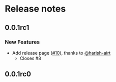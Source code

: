 # Release notes

<!-- do not remove -->

## 0.0.1rc1

### New Features

- Add release page ([#10](https://github.com/airtai/nbdev-mkdocs/pull/10)), thanks to [@harish-airt](https://github.com/harish-airt)
  - Closes #8



## 0.0.1rc0
